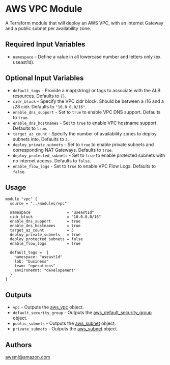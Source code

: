 AWS VPC Module
===========

A Terraform module that will deploy an AWS VPC, with an Internet Gateway and a public subnet per availability zone.

Required Input Variables
----------------------

- `namespace` - Define a value in all lowercase number and letters only (ex. useast1d).

Optional Input Variables
----------------------

- `default_tags` - Provide a map(string) or tags to associate with the ALB
resources. Defaults to `{}`.
- `cidr_block` - Specify the VPC cidr block. Should be between a /16 and a /28 cidr. Defaults to `"10.0.0.0/16"`.
- `enable_dns_support` - Set to `true` to enable VPC DNS support. Defaults to `true`.
- `enable_dns_hostnames` - Set to `true` to enable VPC hostname support. Defaults to `true`.
- `target_az_count` - Specify the number of availability zones to deploy subnets into. Defaults to `3`.
- `deploy_private_subnets` - Set to `true` to enable private subnets and corresponding NAT Gateways. Defaults to `true`.
- `deploy_protected_subnets` - Set to `true` to enable protected subnets with no internet access. Defaults to `false`.
- `enable_flow_logs` - Set to `true` to enable VPC Flow Logs. Defaults to `false`.

Usage
-----

```hcl
module "vpc" {
  source = "../modules/vpc"

  namespace                = "useast1d"
  cidr_block               = "10.0.0.0/16"
  enable_dns_support       = true
  enable_dns_hostnames     = true
  target_az_count          = 3
  deploy_private_subnets   = true
  deploy_protected_subnets = false
  enable_flow_logs         = true

  default_tags =  {
    namespace: "useast1d"
    lob: "business"
    team: "operations"
    environemnt: "developement"
  }
}
```

Outputs
----------------------

- `vpc` - Outputs the [aws_vpc](https://registry.terraform.io/providers/hashicorp/aws/latest/docs/resources/vpc) object.
- `default_security_group` - Outputs the [aws_default_security_group](https://registry.terraform.io/providers/hashicorp/aws/latest/docs/resources/default_security_group) object.
- `public_subnets` - Outputs the [aws_subnet](https://registry.terraform.io/providers/hashicorp/aws/latest/docs/resources/subnet) object.
- `private_subnets` - Outputs the [aws_subnet](https://registry.terraform.io/providers/hashicorp/aws/latest/docs/resources/subnet) object.

Authors
----------------------

awsml@amazon.com
